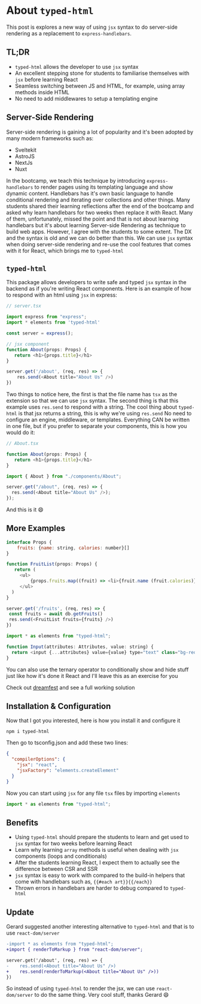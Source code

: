 # About `typed-html`

This post is explores a new way of using `jsx` syntax to do server-side rendering as a replacement to `express-handlebars`.

## TL;DR

- `typed-html` allows the developer to use `jsx` syntax
- An excellent stepping stone for students to familiarise themselves with `jsx` before learning React
- Seamless switching between JS and HTML, for example, using array methods inside HTML
- No need to add middlewares to setup a templating engine

## Server-Side Rendering

Server-side rendering is gaining a lot of popularity and it's been adopted by many modern frameworks such as:

- Sveltekit
- AstroJS
- NextJs
- Nuxt

In the bootcamp, we teach this technique by introducing `express-handlebars` to render pages using its templating language and show dynamic content. Handlebars has it's own basic language to handle conditional rendering and iterating over collections and other things.
Many students shared their learning reflections after the end of the bootcamp and asked why learn handlebars for two weeks then replace it with React. Many of them, unfortunately, missed the point and that is not about learning handlebars but it's about learning Server-side Rendering as technique to build web apps.
However, I agree with the students to some extent. The DX and the syntax is old and we can do better than this. We can use `jsx` syntax when doing server-side rendering and re-use the cool features that comes with it for React, which brings me to `typed-html`

## `typed-html`

This package allows developers to write safe and typed `jsx` syntax in the backend as if you're writing React components.
Here is an example of how to respond with an html using `jsx` in express:

```js
// server.tsx

import express from "express";
import * elements from 'typed-html'

const server = express();

// jsx component
function About(props: Props) {
   return <h1>{props.title}</h1>
}

server.get('/about', (req, res) => {
    res.send(<About title="About Us" />)
})
```

Two things to notice here, the first is that the file name has `tsx` as the extension so that we can use `jsx` syntax. The second thing is that this example uses `res.send` to respond with a string. The cool thing about `typed-html` is that jsx returns a string, this is why we're using `res.send`
No need to configure an engine, middleware, or templates. Everything CAN be written in one file, but if you prefer to separate your components, this is how you would do it:

```js
// About.tsx

function About(props: Props) {
   return <h1>{props.title}</h1>
}
```

```js
import { About } from "./components/About";

server.get("/about", (req, res) => {
  res.send(<About title="About Us" />);
});
```

And this is it :smile:

## More Examples

```js
interface Props {
    fruits: {name: string, calories: number}[]
}

function FruitList(props: Props) {
   return (
     <ul>
         {props.fruits.map((fruit) => <li>{fruit.name (fruit.calories)}</li>)}
     </ul>
  )
}

server.get('/fruits', (req, res) => {
 const fruits = await db.getFruits()
 res.send(<FruitList fruits={fruits} />)
})

```

```js
import * as elements from "typed-html";

function Input(attributes: Attributes, value: string) {
  return <input {...attributes} value={value} type="text" class="bg-red-400" />;
}
```

You can also use the ternary operator to conditionally show and hide stuff just like how it's done it React and I'll leave this as an exercise for you

Check out [dreamfest](https://github.com/dev-academy-challenges/challenges/tree/typed-html/packages/dreamfest-solution) and see a full working solution

## Installation & Configuration

Now that I got you interested, here is how you install it and configure it

```
npm i typed-html
```

Then go to tsconfig.json and add these two lines:

```json
{
  "compilerOptions": {
    "jsx": "react",
    "jsxFactory": "elements.createElement"
  }
}
```

Now you can start using `jsx` for any file `tsx` files by importing `elements`

```js
import * as elements from "typed-html";
```

## Benefits

- Using `typed-html` should prepare the students to learn and get used to `jsx` syntax for two weeks before learning React
- Learn why learning `array` methods is useful when dealing with `jsx` components (loops and conditionals)
- After the students learning React, I expect them to actually see the difference between CSR and SSR
- `jsx` syntax is easy to work with compared to the build-in helpers that come with handlebars such as, `{{#each art}}{{/each}}`
- Thrown errors in handlebars are harder to debug compared to `typed-html`

## Update

Gerard suggested another interesting alternative to `typed-html` and that is to use `react-dom/server`

```diff
-import * as elements from "typed-html";
+import { renderToMarkup } from "react-dom/server";

server.get('/about', (req, res) => {
-    res.send(<About title="About Us" />)
+    res.send(renderToMarkup(<About title="About Us" />))
})
```

So instead of using `typed-html` to render the jsx, we can use `react-dom/server` to do the same thing. 
Very cool stuff, thanks Gerard :smile: